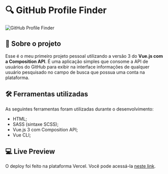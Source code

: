 # 🔍 GitHub Profile Finder

![GitHub Profile Finder](https://user-images.githubusercontent.com/98963793/211438682-11ace8d4-0c46-499d-b1ce-c5c3dc51c82c.png)

## 📖 Sobre o projeto
Esse é o meu primeiro projeto pessoal utilizando a versão 3 do <b>Vue.js com a Composition API</b>. É uma aplicação simples que consome a API de usuários do GitHub para exibir na interface informações de qualquer usuário pesquisado no campo de busca que possua uma conta na plataforma.

## 🛠️ Ferramentas utilizadas
As seguintes ferramentas foram utilizadas durante o desenvolvimento:

- HTML;
- SASS (sintaxe SCSS);
- Vue.js 3 com Composition API;
- Vue CLI;

## 💻 Live Preview
O deploy foi feito na plataforma Vercel. Você pode acessá-la [neste link](https://github-profile-finder-pied-phi.vercel.app/).
